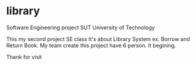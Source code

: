 # library
Software Engineering project SUT University of Technology

This my second project SE class
It's about Library System ex. Borrow and Return Book.
My team create this project have 6 person.
It begining.

Thank for visit
